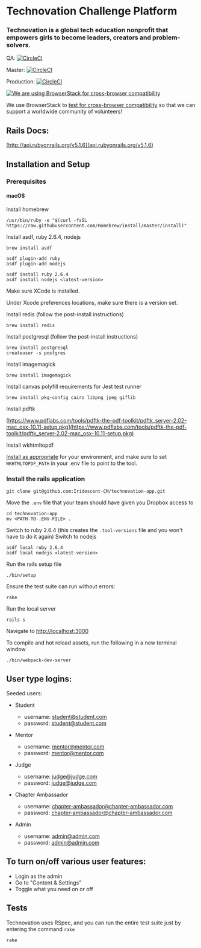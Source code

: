 # Technovation Challenge Platform

### Technovation is a global tech education nonprofit that empowers girls to become leaders, creators and problem-solvers.

QA: [![CircleCI](https://circleci.com/gh/Iridescent-CM/technovation-app/tree/qa.svg?style=svg&circle-token=2761348ab1cf794859c6cc40536654b342a8a9d1)](https://circleci.com/gh/Iridescent-CM/technovation-app/tree/qa)

Master: [![CircleCI](https://circleci.com/gh/Iridescent-CM/technovation-app/tree/master.svg?style=svg&circle-token=2761348ab1cf794859c6cc40536654b342a8a9d1)](https://circleci.com/gh/Iridescent-CM/technovation-app/tree/master)

Production: [![CircleCI](https://circleci.com/gh/Iridescent-CM/technovation-app/tree/production.svg?style=svg&circle-token=2761348ab1cf794859c6cc40536654b342a8a9d1)](https://circleci.com/gh/Iridescent-CM/technovation-app/tree/production)

[![We are using BrowserStack for cross-browser compatibility](https://s3.amazonaws.com/technovation-uploads-production/header-logo.png "BrowserStack")](https://www.browserstack.com/)

We use BrowserStack to [test for cross-browser compatibility](https://www.browserstack.com/) so that we can support a worldwide community of volunteers!

## Rails Docs:
[http://api.rubyonrails.org/v5.1.6](api.rubyonrails.org/v5.1.6)

## Installation and Setup

### Prerequisites

#### macOS

Install homebrew

```
/usr/bin/ruby -e "$(curl -fsSL https://raw.githubusercontent.com/Homebrew/install/master/install)"
```

Install asdf, ruby 2.6.4, nodejs <latest-version>

```
brew install asdf

asdf plugin-add ruby
asdf plugin-add nodejs

asdf install ruby 2.6.4
asdf install nodejs <latest-version>
```

Make sure XCode is installed.

Under Xcode preferences locations, make sure there is a version set.

Install redis  (follow the post-install instructions)

```
brew install redis
```

Install postgresql (follow the post-install instructions)

```
brew install postgresql
createuser -s postgres
```

Install imagemagick

```
brew install imagemagick
```

Install canvas polyfill requirements for Jest test runner

```
brew install pkg-config cairo libpng jpeg giflib
```

Install pdftk

[https://www.pdflabs.com/tools/pdftk-the-pdf-toolkit/pdftk_server-2.02-mac_osx-10.11-setup.pkg](https://www.pdflabs.com/tools/pdftk-the-pdf-toolkit/pdftk_server-2.02-mac_osx-10.11-setup.pkg)

Install wkhtmltopdf

[Install as appropriate](https://github.com/pdfkit/pdfkit/wiki/Installing-WKHTMLTOPDF) for your environment, and make sure to set `WKHTMLTOPDF_PATH` in your .env file to point to the tool.
### Install the rails application

```
git clone git@github.com:Iridescent-CM/technovation-app.git
```

Move the `.env` file that your team should have given you Dropbox access to

```
cd technovation-app
mv <PATH-TO-.ENV-FILE> .
```

Switch to ruby 2.6.4 (this creates the `.tool-versions` file and you won't have to do it again)
Switch to nodejs <latest-version>
```
asdf local ruby 2.6.4
asdf local nodejs <latest-version>
```

Run the rails setup file

```
./bin/setup
```

Ensure the test suite can run without errors:

```
rake
```

Run the local server

```
rails s
```

Navigate to [http://localhost:3000](http://localhost:3000)

To compile and hot reload assets, run the following in a new terminal window

```
./bin/webpack-dev-server
```

## User type logins:

Seeded users:

* Student
  * username: student@student.com
  * password: student@student.com

* Mentor
  * username: mentor@mentor.com
  * password: mentor@mentor.com

* Judge
  * username: judge@judge.com
  * password: judge@judge.com

* Chapter Ambassador
  * username: chapter-ambassador@chapter-ambassador.com
  * password: chapter-ambassador@chapter-ambassador.com

* Admin
  * username: admin@admin.com
  * password: admin@admin.com

## To turn on/off various user features:

  * Login as the admin
  * Go to "Content & Settings"
  * Toggle what you need on or off


## Tests

Technovation uses RSpec, and you can run the entire test suite just by entering the command `rake`

```
rake
```
